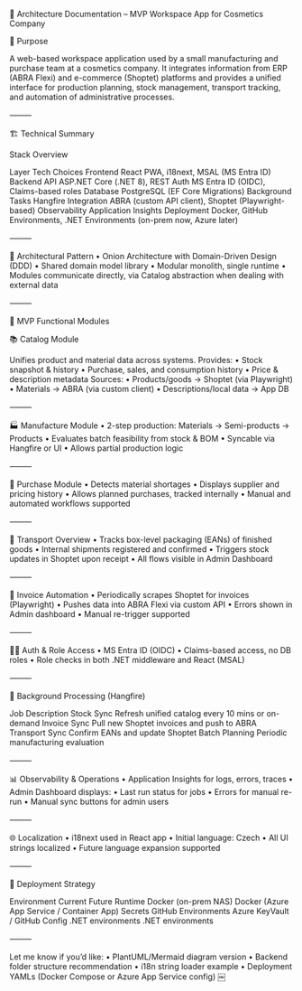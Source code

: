 📘 Architecture Documentation – MVP Workspace App for Cosmetics Company

🎯 Purpose

A web-based workspace application used by a small manufacturing and purchase team at a cosmetics company. It integrates information from ERP (ABRA Flexi) and e-commerce (Shoptet) platforms and provides a unified interface for production planning, stock management, transport tracking, and automation of administrative processes.

⸻

🏗️ Technical Summary

Stack Overview

Layer	Tech Choices
Frontend	React PWA, i18next, MSAL (MS Entra ID)
Backend API	ASP.NET Core (.NET 8), REST
Auth	MS Entra ID (OIDC), Claims-based roles
Database	PostgreSQL (EF Core Migrations)
Background Tasks	Hangfire
Integration	ABRA (custom API client), Shoptet (Playwright-based)
Observability	Application Insights
Deployment	Docker, GitHub Environments, .NET Environments (on-prem now, Azure later)


⸻

🧱 Architectural Pattern
	•	Onion Architecture with Domain-Driven Design (DDD)
	•	Shared domain model library
	•	Modular monolith, single runtime
	•	Modules communicate directly, via Catalog abstraction when dealing with external data

⸻

🚀 MVP Functional Modules

📚 Catalog Module

Unifies product and material data across systems. Provides:
	•	Stock snapshot & history
	•	Purchase, sales, and consumption history
	•	Price & description metadata
Sources:
	•	Products/goods → Shoptet (via Playwright)
	•	Materials → ABRA (via custom client)
	•	Descriptions/local data → App DB

⸻

🏭 Manufacture Module
	•	2-step production: Materials → Semi-products → Products
	•	Evaluates batch feasibility from stock & BOM
	•	Syncable via Hangfire or UI
	•	Allows partial production logic

⸻

🛒 Purchase Module
	•	Detects material shortages
	•	Displays supplier and pricing history
	•	Allows planned purchases, tracked internally
	•	Manual and automated workflows supported

⸻

🚚 Transport Overview
	•	Tracks box-level packaging (EANs) of finished goods
	•	Internal shipments registered and confirmed
	•	Triggers stock updates in Shoptet upon receipt
	•	All flows visible in Admin Dashboard

⸻

🧾 Invoice Automation
	•	Periodically scrapes Shoptet for invoices (Playwright)
	•	Pushes data into ABRA Flexi via custom API
	•	Errors shown in Admin dashboard
	•	Manual re-trigger supported

⸻

🧑‍💼 Auth & Role Access
	•	MS Entra ID (OIDC)
	•	Claims-based access, no DB roles
	•	Role checks in both .NET middleware and React (MSAL)

⸻

🔁 Background Processing (Hangfire)

Job	Description
Stock Sync	Refresh unified catalog every 10 mins or on-demand
Invoice Sync	Pull new Shoptet invoices and push to ABRA
Transport Sync	Confirm EANs and update Shoptet
Batch Planning	Periodic manufacturing evaluation


⸻

📊 Observability & Operations
	•	Application Insights for logs, errors, traces
	•	Admin Dashboard displays:
	•	Last run status for jobs
	•	Errors for manual re-run
	•	Manual sync buttons for admin users

⸻

🌐 Localization
	•	i18next used in React app
	•	Initial language: Czech
	•	All UI strings localized
	•	Future language expansion supported

⸻

🚢 Deployment Strategy

Environment	Current	Future
Runtime	Docker (on-prem NAS)	Docker (Azure App Service / Container App)
Secrets	GitHub Environments	Azure KeyVault / GitHub
Config	.NET environments	.NET environments


⸻

Let me know if you’d like:
	•	PlantUML/Mermaid diagram version
	•	Backend folder structure recommendation
	•	i18n string loader example
	•	Deployment YAMLs (Docker Compose or Azure App Service config) ￼